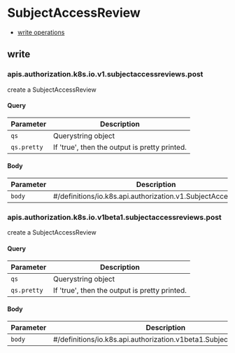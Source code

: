 # SubjectAccessReview

* [write operations](#write)

## write

  ### apis.authorization.k8s.io.v1.subjectaccessreviews.post

  create a SubjectAccessReview

  #### Query

  | Parameter | Description |
  | --------- | ----------- |
  | `qs` | Querystring object |
  | `qs.pretty` | If &#39;true&#39;, then the output is pretty printed. |

  #### Body

  | Parameter | Description |
  | --------- | ----------- |
  | `body` | #&#x2F;definitions&#x2F;io.k8s.api.authorization.v1.SubjectAccessReview |

  ### apis.authorization.k8s.io.v1beta1.subjectaccessreviews.post

  create a SubjectAccessReview

  #### Query

  | Parameter | Description |
  | --------- | ----------- |
  | `qs` | Querystring object |
  | `qs.pretty` | If &#39;true&#39;, then the output is pretty printed. |

  #### Body

  | Parameter | Description |
  | --------- | ----------- |
  | `body` | #&#x2F;definitions&#x2F;io.k8s.api.authorization.v1beta1.SubjectAccessReview |

